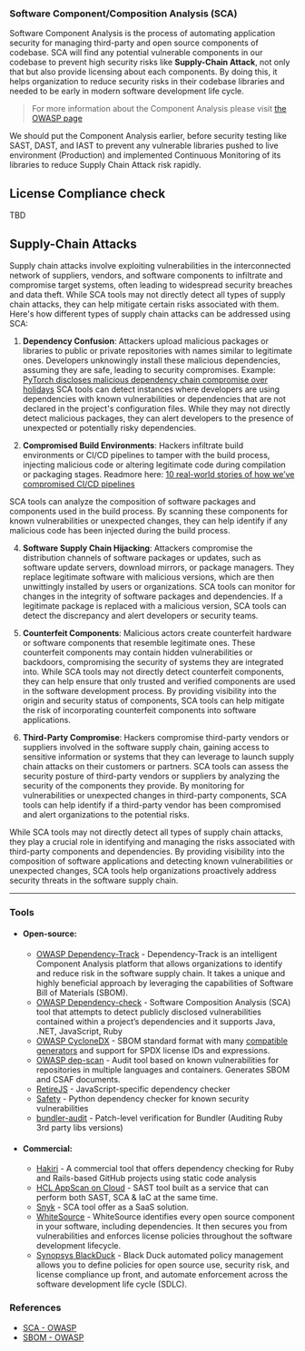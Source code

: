 ### Software Component/Composition Analysis (SCA)

Software Component Analysis is the process of automating application security for managing third-party and open source components of codebase. SCA will find any potential vulnerable components in our codebase to prevent high security risks like **Supply-Chain Attack**, not only that but also provide licensing about each components. By doing this, it helps organization to reduce security risks in their codebase libraries and needed to be early in modern software development life cycle.

> For more information about the Component Analysis please visit [the OWASP page](https://owasp.org/www-community/Component_Analysis)

We should put the Component Analysis earlier, before security testing like SAST, DAST, and IAST to prevent any vulnerable libraries pushed to live environment (Production) and implemented Continuous Monitoring of its libraries to reduce Supply Chain Attack risk rapidly.

## License Compliance check
TBD

## Supply-Chain Attacks
Supply chain attacks involve exploiting vulnerabilities in the interconnected network of suppliers, vendors, and software components to infiltrate and compromise target systems, often leading to widespread security breaches and data theft. While SCA tools may not directly detect all types of supply chain attacks, they can help mitigate certain risks associated with them. Here's how different types of supply chain attacks can be addressed using SCA:

1. **Dependency Confusion**: Attackers upload malicious packages or libraries to public or private repositories with names similar to legitimate ones. Developers unknowingly install these malicious dependencies, assuming they are safe, leading to security compromises. Example: [PyTorch discloses malicious dependency chain compromise over holidays](https://www.bleepingcomputer.com/news/security/pytorch-discloses-malicious-dependency-chain-compromise-over-holidays/#google_vignette)
SCA tools can detect instances where developers are using dependencies with known vulnerabilities or dependencies that are not declared in the project's configuration files. While they may not directly detect malicious packages, they can alert developers to the presence of unexpected or potentially risky dependencies.

2. **Compromised Build Environments**: Hackers infiltrate build environments or CI/CD pipelines to tamper with the build process, injecting malicious code or altering legitimate code during compilation or packaging stages. Readmore here: [10 real-world stories of how we’ve compromised CI/CD pipelines](https://research.nccgroup.com/2022/01/13/10-real-world-stories-of-how-weve-compromised-ci-cd-pipelines/)

SCA tools can analyze the composition of software packages and components used in the build process. By scanning these components for known vulnerabilities or unexpected changes, they can help identify if any malicious code has been injected during the build process.

4. **Software Supply Chain Hijacking**: Attackers compromise the distribution channels of software packages or updates, such as software update servers, download mirrors, or package managers. They replace legitimate software with malicious versions, which are then unwittingly installed by users or organizations.
SCA tools can monitor for changes in the integrity of software packages and dependencies. If a legitimate package is replaced with a malicious version, SCA tools can detect the discrepancy and alert developers or security teams.

5. **Counterfeit Components**: Malicious actors create counterfeit hardware or software components that resemble legitimate ones. These counterfeit components may contain hidden vulnerabilities or backdoors, compromising the security of systems they are integrated into. While SCA tools may not directly detect counterfeit components, they can help ensure that only trusted and verified components are used in the software development process. By providing visibility into the origin and security status of components, SCA tools can help mitigate the risk of incorporating counterfeit components into software applications.

6. **Third-Party Compromise**:  Hackers compromise third-party vendors or suppliers involved in the software supply chain, gaining access to sensitive information or systems that they can leverage to launch supply chain attacks on their customers or partners.
SCA tools can assess the security posture of third-party vendors or suppliers by analyzing the security of the components they provide. By monitoring for vulnerabilities or unexpected changes in third-party components, SCA tools can help identify if a third-party vendor has been compromised and alert organizations to the potential risks.

While SCA tools may not directly detect all types of supply chain attacks, they play a crucial role in identifying and managing the risks associated with third-party components and dependencies. By providing visibility into the composition of software applications and detecting known vulnerabilities or unexpected changes, SCA tools help organizations proactively address security threats in the software supply chain.

---
### Tools
- #### Open-source:
  + [OWASP Dependency-Track](https://owasp.org/www-project-dependency-track/) - Dependency-Track is an intelligent Component Analysis platform that allows organizations to identify and reduce risk in the software supply chain. It takes a unique and highly beneficial approach by leveraging the capabilities of Software Bill of Materials (SBOM).
  + [OWASP Dependency-check](https://owasp.org/www-project-dependency-check) - Software Composition Analysis (SCA) tool that attempts to detect publicly disclosed vulnerabilities contained within a project’s dependencies and it supports Java, .NET, JavaScript, Ruby
  + [OWASP CycloneDX](https://cyclonedx.org/) - SBOM standard format with many [compatible generators](https://cyclonedx.org/tool-center/) and support for SPDX license IDs and expressions.
  + [OWASP dep-scan](https://owasp.org/www-project-dep-scan/) - Audit tool based on known vulnerabilities for repositories in multiple languages and containers. Generates SBOM and CSAF documents.
  + [RetireJS](https://github.com/RetireJS/retire.js) - JavaScript-specific dependency checker
  + [Safety](https://github.com/pyupio/safety) - Python dependency checker for known security vulnerabilities
  + [bundler-audit](https://github.com/rubysec/bundler-audit) - Patch-level verification for Bundler (Auditing Ruby 3rd party libs versions)

- #### Commercial:
  + [Hakiri](https://hakiri.io/) - A commercial tool that offers dependency checking for Ruby and Rails-based GitHub projects using static code analysis
  + [HCL AppScan on Cloud](https://cloud.appscan.com) - SAST tool built as a service that can perform both SAST, SCA & IaC at the same time. 
  + [Snyk](https://snyk.io/) - SCA tool offer as a SaaS solution. 
  + [WhiteSource](https://www.whitesourcesoftware.com/) - WhiteSource identifies every open source component in your software, including dependencies. It then secures you from vulnerabilities and enforces license policies throughout the software development lifecycle.
  + [Synopsys BlackDuck](https://www.blackducksoftware.com/) - Black Duck automated policy management allows you to define policies for open source use, security risk, and license compliance up front, and automate enforcement across the software development life cycle (SDLC).


### References

+ [SCA - OWASP](https://owasp.org/www-community/Component_Analysis)
+ [SBOM - OWASP](https://owasp.org/www-community/Component_Analysis#software-bill-of-materials-sbom)
